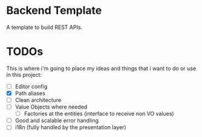 # Backend Template

A template to build REST APIs.

# TODOs

This is where i'm going to place my ideas and things that i want to do or use in this project:

- [ ] Editor config
- [x] Path aliases
- [ ] Clean architecture
- [ ] Value Objects where needed
    - [ ] Factories at the entities (interface to receive non VO values)
- [ ] Good and scalable error handling
- [ ] i18n (fully handled by the presentation layer)
